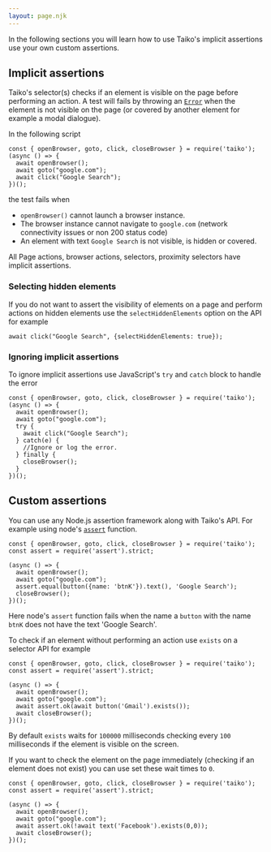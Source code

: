 ```yaml
---
layout: page.njk
---
```


In the following sections you will learn how to use Taiko's implicit
assertions use your own custom assertions.

## Implicit assertions

Taiko's selector(s) checks if an element is visible on the page before performing 
an action. A test will fails by throwing an [`Error`](https://developer.mozilla.org/en-US/docs/Web/JavaScript/Reference/Global_Objects/Error) when the element is not visible on the page (or covered by another element for example a modal dialogue). 

In the following script

    const { openBrowser, goto, click, closeBrowser } = require('taiko');
    (async () => {
      await openBrowser();
      await goto("google.com");
      await click("Google Search");
    })();   
      
the test fails when

* `openBrowser()` cannot launch a browser instance.
* The browser instance cannot navigate to `google.com` (network 
    connectivity issues or non 200 status code) 
* An element with text `Google Search` is not visible, is hidden or covered.

All Page actions, browser actions, selectors, proximity 
selectors have implicit assertions.

### Selecting hidden elements

If you do not want to assert the visibility of elements on a page
and perform actions on hidden elements use the `selectHiddenElements`
option on the API for example

    await click("Google Search", {selectHiddenElements: true});

### Ignoring implicit assertions

To ignore implicit assertions use JavaScript's `try` and `catch` block to handle the error

    const { openBrowser, goto, click, closeBrowser } = require('taiko');
    (async () => {
      await openBrowser();
      await goto("google.com");
      try {
        await click("Google Search");
      } catch(e) {
        //Ignore or log the error.
      } finally {
        closeBrowser();
      }
    })();   

## Custom assertions

You can use any Node.js assertion framework along with Taiko's
API. For example using node's 
[`assert`](https://nodejs.org/api/assert.html#assert_strict_assertion_mode) function.

    const { openBrowser, goto, click, closeBrowser } = require('taiko');
    const assert = require('assert').strict;

    (async () => {
      await openBrowser();
      await goto("google.com");
      assert.equal(button({name: 'btnK'}).text(), 'Google Search');
      closeBrowser();
    })();   

Here node's `assert` function fails when the name a `button` with the 
name `btnK` does not have the text 'Google Search'.

To check if an element without performing an action use
`exists` on a selector API for example

    const { openBrowser, goto, click, closeBrowser } = require('taiko');
    const assert = require('assert').strict;

    (async () => {
      await openBrowser();
      await goto("google.com");
      await assert.ok(await button('Gmail').exists());
      await closeBrowser();
    })();   

By default `exists` waits for `100000` milliseconds checking every `100` milliseconds
if the element is visible on the screen. 

If you want to check the element on the page immediately (checking if an element does not exist) 
you can use set these wait times to `0`.

    const { openBrowser, goto, click, closeBrowser } = require('taiko');
    const assert = require('assert').strict;

    (async () => {
      await openBrowser();
      await goto("google.com");
      await assert.ok(!await text('Facebook').exists(0,0));
      await closeBrowser();
    })(); 